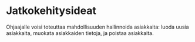 # Jatkokehitysideat

Ohjaajalle voisi toteuttaa mahdollisuuden hallinnoida asiakkaita: luoda uusia asiakkaita, muokata asiakkaiden tietoja, ja poistaa asiakkaita.